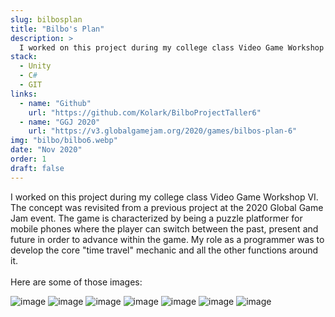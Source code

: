 ```yaml
---
slug: bilbosplan
title: "Bilbo's Plan"
description: >
  I worked on this project during my college class Video Game Workshop VI. The game is characterized by being a puzzle platformer for mobile phones where the player can switch between the past, present and future in order to advance within the game.
stack:
  - Unity
  - C#
  - GIT
links:
  - name: "Github"
    url: "https://github.com/Kolark/BilboProjectTaller6"
  - name: "GGJ 2020"
    url: "https://v3.globalgamejam.org/2020/games/bilbos-plan-6"
img: "bilbo/bilbo6.webp"
date: "Nov 2020"
order: 1
draft: false
---
```


I worked on this project during my college class Video Game Workshop VI. The concept was revisited from a previous project at the 2020 Global Game Jam event. The game is characterized by being a puzzle platformer for mobile phones where the player can switch between the past, present and future in order to advance within the game. My role as a programmer was to develop the core \"time travel\" mechanic and all the other functions around it.\
\
Here are some of those images:

![image](/imgs/bilbo/bilbo1.webp)
![image](/imgs/bilbo/bilbo2.webp)
![image](/imgs/bilbo/bilbo3.webp)
![image](/imgs/bilbo/bilbo4.webp)
![image](/imgs/bilbo/bilbo5.webp)
![image](/imgs/bilbo/bilbo6.webp)
![image](/imgs/bilbo/bilbo7.webp)